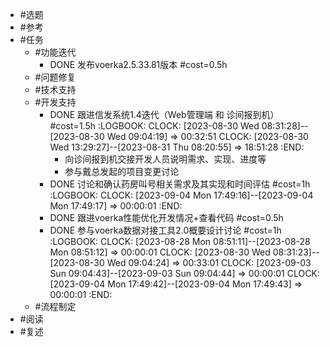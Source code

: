- #选题
- #参考
- #任务
	- #功能迭代
		- DONE 发布voerka2.5.33.81版本 #cost=0.5h
	- #问题修复
	- #技术支持
	- #开发支持
		- DONE 跟进信发系统1.4迭代（Web管理端 和 诊间报到机）#cost=1.5h
		  :LOGBOOK:
		  CLOCK: [2023-08-30 Wed 08:31:28]--[2023-08-30 Wed 09:04:19] =>  00:32:51
		  CLOCK: [2023-08-30 Wed 13:29:27]--[2023-08-31 Thu 08:20:55] =>  18:51:28
		  :END:
			- 向诊间报到机交接开发人员说明需求、实现、进度等
			- 参与戴总发起的项目变更讨论
		- DONE 讨论和确认药房叫号相关需求及其实现和时间评估 #cost=1h
		  :LOGBOOK:
		  CLOCK: [2023-09-04 Mon 17:49:16]--[2023-09-04 Mon 17:49:17] =>  00:00:01
		  :END:
		- DONE 跟进voerka性能优化开发情况+查看代码 #cost=0.5h
		- DONE 参与voerka数据对接工具2.0概要设计讨论 #cost=1h
		  :LOGBOOK:
		  CLOCK: [2023-08-28 Mon 08:51:11]--[2023-08-28 Mon 08:51:12] =>  00:00:01
		  CLOCK: [2023-08-30 Wed 08:31:23]--[2023-08-30 Wed 09:04:24] =>  00:33:01
		  CLOCK: [2023-09-03 Sun 09:04:43]--[2023-09-03 Sun 09:04:44] =>  00:00:01
		  CLOCK: [2023-09-04 Mon 17:49:42]--[2023-09-04 Mon 17:49:43] =>  00:00:01
		  :END:
	- #流程制定
- #阅读
- #复述